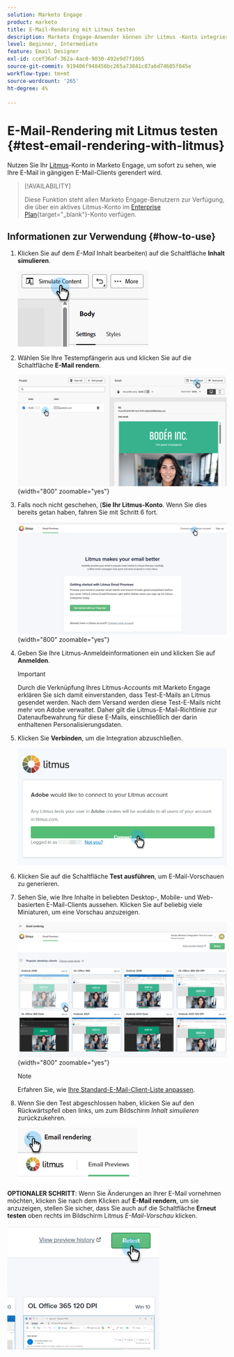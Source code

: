 ```yaml
---
solution: Marketo Engage
product: marketo
title: E-Mail-Rendering mit Litmus testen
description: Marketo Engage-Anwender können ihr Litmus -Konto integrieren, um das Rendern von Inhalten in verschiedenen E-Mail-Clients nahtlos zu testen.
level: Beginner, Intermediate
feature: Email Designer
exl-id: ccef36af-362a-4ac0-9030-492e9d7f10b5
source-git-commit: 919406f948456bc265a73841c87a6d74605f045e
workflow-type: tm+mt
source-wordcount: '265'
ht-degree: 4%

---
```


# E-Mail-Rendering mit Litmus testen {#test-email-rendering-with-litmus}

Nutzen Sie Ihr [Litmus](https://www.litmus.com/email-testing)-Konto in Marketo Engage, um sofort zu sehen, wie Ihre E-Mail in gängigen E-Mail-Clients gerendert wird.

>[!AVAILABILITY]
>
>Diese Funktion steht allen Marketo Engage-Benutzern zur Verfügung, die über ein aktives Litmus-Konto im [Enterprise Plan](https://www.litmus.com/pricing/enterprise){target="_blank"}-Konto verfügen.

## Informationen zur Verwendung {#how-to-use}

1. Klicken Sie auf dem _E-Mail_ Inhalt bearbeiten) auf die Schaltfläche **Inhalt simulieren**.

   ![](assets/test-email-rendering-with-litmus-1.png)

1. Wählen Sie Ihre Testempfängerin aus und klicken Sie auf die Schaltfläche **E-Mail rendern**.

   ![](assets/test-email-rendering-with-litmus-2.png){width="800" zoomable="yes"}

1. Falls noch nicht geschehen, (**Sie Ihr Litmus-Konto**. Wenn Sie dies bereits getan haben, fahren Sie mit Schritt 6 fort.

   ![](assets/test-email-rendering-with-litmus-3.png){width="800" zoomable="yes"}

1. Geben Sie Ihre Litmus-Anmeldeinformationen ein und klicken Sie auf **Anmelden**.

   >[!IMPORTANT]
   >
   >Durch die Verknüpfung Ihres Litmus-Accounts mit Marketo Engage erklären Sie sich damit einverstanden, dass Test-E-Mails an Litmus gesendet werden. Nach dem Versand werden diese Test-E-Mails nicht mehr von Adobe verwaltet. Daher gilt die Litmus-E-Mail-Richtlinie zur Datenaufbewahrung für diese E-Mails, einschließlich der darin enthaltenen Personalisierungsdaten.

1. Klicken Sie **Verbinden**, um die Integration abzuschließen.

   ![](assets/test-email-rendering-with-litmus-4.png)

1. Klicken Sie auf die Schaltfläche **Test ausführen**, um E-Mail-Vorschauen zu generieren.

1. Sehen Sie, wie Ihre Inhalte in beliebten Desktop-, Mobile- und Web-basierten E-Mail-Clients aussehen. Klicken Sie auf beliebig viele Miniaturen, um eine Vorschau anzuzeigen.

   ![](assets/test-email-rendering-with-litmus-5.png){width="800" zoomable="yes"}

   >[!NOTE]
   >
   >Erfahren Sie, wie [Ihre Standard-E-Mail-Client-Liste anpassen](https://help.litmus.com/article/227-change-your-default-email-clients-list).

1. Wenn Sie den Test abgeschlossen haben, klicken Sie auf den Rückwärtspfeil oben links, um zum Bildschirm _Inhalt simulieren_ zurückzukehren.

   ![](assets/test-email-rendering-with-litmus-6.png)

**OPTIONALER SCHRITT**: Wenn Sie Änderungen an Ihrer E-Mail vornehmen möchten, klicken Sie nach dem Klicken auf **E-Mail rendern**, um sie anzuzeigen, stellen Sie sicher, dass Sie auch auf die Schaltfläche **Erneut testen** oben rechts im Bildschirm Litmus _E-Mail-Vorschau_ klicken.

![](assets/test-email-rendering-with-litmus-7.png)
